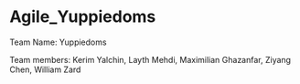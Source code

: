 # Agile_Yuppiedoms
Team Name: Yuppiedoms

Team members:
Kerim Yalchin,
Layth Mehdi,
Maximilian Ghazanfar,
Ziyang Chen,
William Zard
